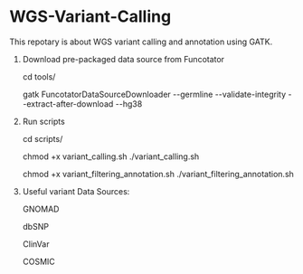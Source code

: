 # WGS-Variant-Calling

This repotary is about WGS variant calling and annotation using GATK.


1) Download pre-packaged data source from Funcotator

	cd tools/

	gatk FuncotatorDataSourceDownloader --germline --validate-integrity --extract-after-download --hg38


2) Run scripts

	cd scripts/

	chmod +x variant_calling.sh ./variant_calling.sh

	chmod +x variant_filtering_annotation.sh ./variant_filtering_annotation.sh


3) Useful variant Data Sources:

	GNOMAD

	dbSNP

	ClinVar

	COSMIC


